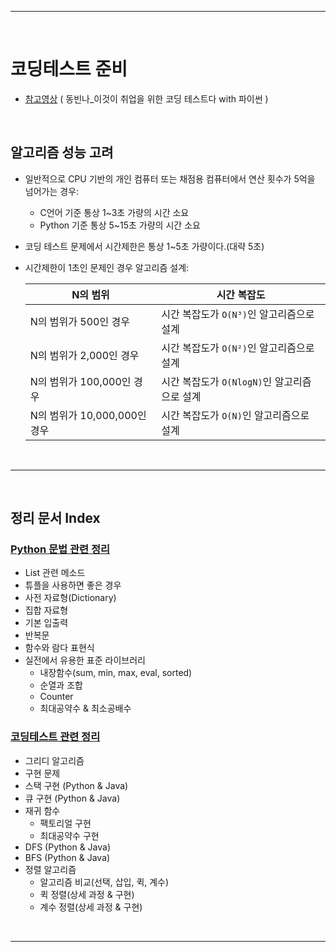 ___
<br>

# 코딩테스트 준비
- [참고영상](https://www.youtube.com/playlist?list=PLRx0vPvlEmdAghTr5mXQxGpHjWqSz0dgC) ( 동빈나_이것이 취업을 위한 코딩 테스트다 with 파이썬 )
<br>

## 알고리즘 성능 고려
- 일반적으로 CPU 기반의 개인 컴퓨터 또는 채점용 컴퓨터에서 연산 횟수가 5억을 넘어가는 경우:
  - C언어 기준 통상 1~3초 가량의 시간 소요
  - Python 기준 통상 5~15초 가량의 시간 소요
- 코딩 테스트 문제에서 시간제한은 통상 1~5초 가량이다.(대략 5초)

- 시간제한이 1초인 문제인 경우 알고리즘 설계:

  | N의 범위 | 시간 복잡도 |
  |----------|-------------|
  |N의 범위가 500인 경우        | 시간 복잡도가 `O(N³)`인 알고리즘으로 설계    |
  |N의 범위가 2,000인 경우      | 시간 복잡도가 `O(N²)`인 알고리즘으로 설계    |
  |N의 범위가 100,000인 경우    | 시간 복잡도가 `O(NlogN)`인 알고리즘으로 설계 |
  |N의 범위가 10,000,000인 경우 | 시간 복잡도가 `O(N)`인 알고리즘으로 설계     |
<br>

___
<br>

## 정리 문서 Index
### [Python 문법 관련 정리](Python%20문법%20관련%20정리.md)
- List 관련 메소드
- 튜플을 사용하면 좋은 경우
- 사전 자료형(Dictionary)
- 집합 자료형
- 기본 입출력
- 반복문
- 함수와 람다 표현식
- 실전에서 유용한 표준 라이브러리
  - 내장함수(sum, min, max, eval, sorted)
  - 순열과 조합
  - Counter
  - 최대공약수 & 최소공배수

### [코딩테스트 관련 정리](코딩테스트%20관련%20정리.md)
- 그리디 알고리즘
- 구현 문제
- 스택 구현 (Python & Java)
- 큐 구현 (Python & Java)
- 재귀 함수
  - 팩토리얼 구현
  - 최대공약수 구현
- DFS (Python & Java)
- BFS (Python & Java)
- 정렬 알고리즘
  - 알고리즘 비교(선택, 삽입, 퀵, 계수)
  - 퀵 정렬(상세 과정 & 구현)
  - 계수 정렬(상세 과정 & 구현)
<br>

___
